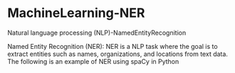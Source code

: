 # MachineLearning-NER
Natural language processing (NLP)-NamedEntityRecognition

Named Entity Recognition (NER): NER is a NLP task where the goal is to extract entities such as names, organizations, and locations from text data. The following is an example of NER using spaCy in Python
